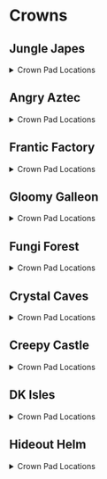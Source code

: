 # Crowns 

## Jungle Japes
<details>
<summary>Crown Pad Locations</summary>

| Map | Name |
| --- | ---- |
| Jungle Japes | Jungle Japes: Near Funky | 
| Jungle Japes | Jungle Japes: On Tree (Starting Area) | 
| Jungle Japes | Jungle Japes: Diddy Cavern | 
| Jungle Japes | Jungle Japes: Painting Hill | 
| Jungle Japes | Jungle Japes: Shellhive Island | 
| Jungle Japes | Jungle Japes: Near Stump | 
| Jungle Japes | Jungle Japes: Near Log | 
| Jungle Japes | Jungle Japes: Vine Pit | 
| Jungle Japes | Jungle Japes: Lanky Alcove Hill | 
| Jungle Japes | Jungle Japes: Fairy Pool | 
| Jungle Japes | Jungle Japes: Behind Lanky Hut | 
| Jungle Japes | Jungle Japes: Behind DK Hut | 
| Jungle Japes | Jungle Japes: Behind Storm Area Shop | 
| Jungle Japes | Jungle Japes: Minecart Alcove | 
| Jungle Japes | Jungle Japes: Near High Shop | 
| Jungle Japes | Jungle Japes: Near Kong Cage | 
| Jungle Japes | Jungle Japes: Near Cannon Platform | 
| Jungle Japes | Jungle Japes: In T&S Alcove | 
| Jungle Japes | Jungle Japes: Lower River | 
| Japes Under Ground | Jungle Japes - Underground: Behind Cannon | 
| Japes Under Ground | Jungle Japes - Underground: Near Vines | 
| Japes Lanky Cave | Jungle Japes - Painting Room: Near Peg | 
| Japes Mountain | Jungle Japes - Mountain: Near Entrance (Ground) | 
| Japes Mountain | Jungle Japes - Mountain: Near Entrance (High) | 
| Japes Mountain | Jungle Japes - Mountain: On Barrel | 
| Japes Mountain | Jungle Japes - Mountain: Near HiLo Machine | 
| Japes Mountain | Jungle Japes - Mountain: Under Conveyor | 
| Japes Tiny Hive | Jungle Japes - Shell: Main Room | 
| Japes Tiny Hive | Jungle Japes - Shell: 1st Room | 
| Japes Tiny Hive | Jungle Japes - Shell: 3rd Room | 
</details>

## Angry Aztec
<details>
<summary>Crown Pad Locations</summary>

| Map | Name |
| --- | ---- |
| Aztec Tiny Temple | Angry Aztec - Tiny Temple: Vulture Room | 
| Aztec Tiny Temple | Angry Aztec - Tiny Temple: Starting Room (Low) | 
| Aztec Tiny Temple | Angry Aztec - Tiny Temple: Starting Room (High) | 
| Aztec Tiny Temple | Angry Aztec - Tiny Temple: Kong Free Room | 
| Angry Aztec | Angry Aztec: Blueprint Room | 
| Angry Aztec | Angry Aztec: Oasis | 
| Angry Aztec | Angry Aztec: Behind Tiny Temple | 
| Angry Aztec | Angry Aztec: On Tiny Temple | 
| Angry Aztec | Angry Aztec: Near Oasis Shop | 
| Angry Aztec | Angry Aztec: Near Hunky Chunky Barrel | 
| Angry Aztec | Angry Aztec: Next to Chunky Cage (1) | 
| Angry Aztec | Angry Aztec: Next to Chunky Cage (2) | 
| Angry Aztec | Angry Aztec: Near Llama Temple (Left) | 
| Angry Aztec | Angry Aztec: Near Llama Temple (Right) | 
| Angry Aztec | Angry Aztec: On Llama Temple | 
| Angry Aztec | Angry Aztec: Near Snoop Tunnel Shop | 
| Angry Aztec | Angry Aztec: On 5-Door Temple | 
| Angry Aztec | Angry Aztec: Near Snoop Tunnel Exterior Warp | 
| Angry Aztec | Angry Aztec: Near Vulture Cage | 
| Angry Aztec | Angry Aztec: Under Vulture Cage | 
| Angry Aztec | Angry Aztec: Near Gong Tower | 
| Angry Aztec | Angry Aztec: Snoop Tunnel | 
| Aztec Donkey5DTemple | Angry Aztec - DK 5DT: Dead End | 
| Aztec Diddy5DTemple | Angry Aztec - Diddy 5DT: Dead End | 
| Aztec Lanky5DTemple | Angry Aztec - Lanky 5DT: Dead End | 
| Aztec Lanky5DTemple | Angry Aztec - Lanky 5DT: Near Vanilla Balloon | 
| Aztec Tiny5DTemple | Angry Aztec - Tiny 5DT: Dead End | 
| Aztec Chunky5DTemple | Angry Aztec - Chunky 5DT: Path Split (1) | 
| Aztec Chunky5DTemple | Angry Aztec - Chunky 5DT: Path Split (2) | 
| Aztec Llama Temple | Angry Aztec - Llama Temple: Llama Right | 
| Aztec Llama Temple | Angry Aztec - Llama Temple: Llama Left | 
| Aztec Llama Temple | Angry Aztec - Llama Temple: Matching Room | 
| Aztec Llama Temple | Angry Aztec - Llama Temple: Snoop Switch | 
| Aztec Llama Temple | Angry Aztec - Llama Temple: Lava Room | 
</details>

## Frantic Factory
<details>
<summary>Crown Pad Locations</summary>

| Map | Name |
| --- | ---- |
| Frantic Factory | Frantic Factory: Under R&D Grate (1) | 
| Frantic Factory | Frantic Factory: Foyer Carpet | 
| Frantic Factory | Frantic Factory: Foyer far left | 
| Frantic Factory | Frantic Factory: Near Hatch | 
| Frantic Factory | Frantic Factory: Hatch Pole Center | 
| Frantic Factory | Frantic Factory: Hatch Pole Bottom | 
| Frantic Factory | Frantic Factory: Production Room Lower Section | 
| Frantic Factory | Frantic Factory: Under High Conveyors | 
| Frantic Factory | Frantic Factory: Past Tiny Production Bonus | 
| Frantic Factory | Frantic Factory: On Production outside box | 
| Frantic Factory | Frantic Factory: Storage Room Corner | 
| Frantic Factory | Frantic Factory: Cranky/Candy Room | 
| Frantic Factory | Frantic Factory: Dark Room | 
| Frantic Factory | Frantic Factory: Arcade Room Bench | 
| Frantic Factory | Frantic Factory: Snide's Room | 
| Frantic Factory | Frantic Factory: Right Corridor | 
| Frantic Factory | Frantic Factory: Number Game | 
| Frantic Factory | Frantic Factory: Under Block Tower Stairs | 
| Frantic Factory | Frantic Factory: Block Tower Lower Bonus | 
| Frantic Factory | Frantic Factory: Funky's Room | 
| Frantic Factory | Frantic Factory: Near Funky's | 
| Frantic Factory | Frantic Factory: Near Car Race | 
| Frantic Factory | Frantic Factory: Under R&D Grate (2) | 
| Factory Crusher | Frantic Factory - Crusher: Central Safehaven | 
| Factory Power Hut | Frantic Factory - Power Shed: Corner | 
</details>

## Gloomy Galleon
<details>
<summary>Crown Pad Locations</summary>

| Map | Name |
| --- | ---- |
| Gloomy Galleon | Gloomy Galleon: Under Cranky | 
| Gloomy Galleon | Gloomy Galleon: Near Chest Cannon (1) | 
| Gloomy Galleon | Gloomy Galleon: Near Chest Cannon (2) | 
| Gloomy Galleon | Gloomy Galleon: Near Chest GB Tunnel | 
| Gloomy Galleon | Gloomy Galleon: Near Chest GB | 
| Gloomy Galleon | Gloomy Galleon: Left of Cranky | 
| Gloomy Galleon | Gloomy Galleon: Near Bridge Warp 3 | 
| Gloomy Galleon | Gloomy Galleon: On Lighthouse Platform (Rocketbarrel) | 
| Gloomy Galleon | Gloomy Galleon: On Lighthouse Platform (Baboon Blast) | 
| Gloomy Galleon | Gloomy Galleon: On Rocketbarrel platform | 
| Gloomy Galleon | Gloomy Galleon: Blueprint Alcove | 
| Gloomy Galleon | Gloomy Galleon: Behind Snide's | 
| Gloomy Galleon | Gloomy Galleon: On Gold Tower | 
| Galleon Sick Bay | Gloomy Galleon - Seasick Ship: Left of Cannon | 
| Galleon Sick Bay | Gloomy Galleon - Seasick Ship: Right of Cannon | 
| Galleon Sick Bay | Gloomy Galleon - Seasick Ship: Behind Spinning Barrels | 
| Galleon Lighthouse | Gloomy Galleon - Lighthouse: Bottom Left | 
| Galleon Lighthouse | Gloomy Galleon - Lighthouse: Back Right | 
</details>

## Fungi Forest
<details>
<summary>Crown Pad Locations</summary>

| Map | Name |
| --- | ---- |
| Fungi Forest | Fungi Forest: Giant Mushroom High Ladder Platform | 
| Fungi Forest | Fungi Forest: Near Well | 
| Fungi Forest | Fungi Forest: Behind Clock | 
| Fungi Forest | Fungi Forest: In front of Clock | 
| Fungi Forest | Fungi Forest: Near Blue Tunnel | 
| Fungi Forest | Fungi Forest: Near Snide's HQ | 
| Fungi Forest | Fungi Forest: Behind Diddy Barn | 
| Fungi Forest | Fungi Forest: Left of Diddy Barn | 
| Fungi Forest | Fungi Forest: Near Mill Tag | 
| Fungi Forest | Fungi Forest: Near Well Exit | 
| Fungi Forest | Fungi Forest: Near Winch | 
| Fungi Forest | Fungi Forest: Near Mill Punch Door | 
| Fungi Forest | Fungi Forest: En route to DK Barn | 
| Fungi Forest | Fungi Forest: Right of DK Barn | 
| Fungi Forest | Fungi Forest: Far Right of DK Barn | 
| Fungi Forest | Fungi Forest: Behind DK Barn | 
| Fungi Forest | Fungi Forest: Far Left of DK Barn | 
| Fungi Forest | Fungi Forest: Near DK Barn | 
| Fungi Forest | Fungi Forest: Near Funky's | 
| Fungi Forest | Fungi Forest: Near Beanstalk Area Entrance | 
| Fungi Forest | Fungi Forest: Near Beanstalk | 
| Fungi Forest | Fungi Forest: Near Beanstalk Mini Monkey | 
| Fungi Forest | Fungi Forest: Near Giant Mushroom | 
| Fungi Forest | Fungi Forest: Near Yellow Tunnel | 
| Fungi Forest | Fungi Forest: Near Cranky | 
| Fungi Forest | Fungi Forest: Near Lower Baboon Blast Ladder | 
| Fungi Forest | Fungi Forest: Above Upper Baboon Blast Ladder | 
| Fungi Forest | Fungi Forest: Highest Giant Mushroom Platform | 
| Fungi Forest | Fungi Forest: Behind Rabbit | 
| Fungi Forest | Fungi Forest: Under Owl Tree | 
| Fungi Forest | Fungi Forest: Near Owl Rocketbarrel (1) | 
| Fungi Forest | Fungi Forest: Near Owl Rocketbarrel (2) | 
| Fungi Forest | Fungi Forest: On Mill | 
| Forest Anthill | Fungi Forest - Anthill: Orange Platform | 
| Forest Winch Room | Fungi Forest - Winch Room: Opposite Entrance | 
| Forest Thornvine Barn | Fungi Forest - DK Barn: Near Entrance | 
| Forest Thornvine Barn | Fungi Forest - DK Barn: Near Ladder | 
| Forest Mill Front | Fungi Forest - Mill Front: Near Conveyor | 
| Forest Mill Front | Fungi Forest - Mill Front: Near Mini Monkey | 
| Forest Giant Mushroom | Fungi Forest - Giant Mushroom: Near Tiny Bonus | 
| Forest Giant Mushroom | Fungi Forest - Giant Mushroom: Near Gun Switches | 
| Forest Giant Mushroom | Fungi Forest - Giant Mushroom: Near Bottom Cannon | 
| Forest Giant Mushroom | Fungi Forest - Giant Mushroom: Near Night Door Vines | 
| Forest Giant Mushroom | Fungi Forest - Giant Mushroom: On Top Viney Platform | 
| Forest Mill Attic | Fungi Forest - Mill Attic: Near Box | 
| Forest Lanky Zingers Room | Fungi Forest - Mushroom Leap: Opposite Entrance | 
| Forest Lanky Mushrooms Room | Fungi Forest - Mushroom Slam: Opposite Entrance | 
| Forest Chunky Face Room | Fungi Forest - Face Puzzle: Near Puzzle | 
| Forest Mill Back | Fungi Forest - Mill Rear: Near Thatch | 
| Forest Spider | Fungi Forest - Spider: Opposite Entrance | 
</details>

## Crystal Caves
<details>
<summary>Crown Pad Locations</summary>

| Map | Name |
| --- | ---- |
| Crystal Caves | Crystal Caves: In Tiny Ice Shield | 
| Crystal Caves | Crystal Caves: In Chunky Ice Shield | 
| Crystal Caves | Crystal Caves: On 5DI Pillar | 
| Crystal Caves | Crystal Caves: In Hidden Bonus Room | 
| Crystal Caves | Crystal Caves: In Giant Boulder Room | 
| Crystal Caves | Crystal Caves: In front of Cranky | 
| Crystal Caves | Crystal Caves: Near Ice Castle Tag (1) | 
| Crystal Caves | Crystal Caves: Near Ice Castle Tag (2) | 
| Crystal Caves | Crystal Caves: Near Ice Castle Tag (3) | 
| Crystal Caves | Crystal Caves: On Ice Castle | 
| Crystal Caves | Crystal Caves: Near Small Boulder | 
| Crystal Caves | Crystal Caves: Near Snide's HQ | 
| Crystal Caves | Crystal Caves: Under Small Boulder | 
| Crystal Caves | Crystal Caves: Near Gorilla Gone Room | 
| Crystal Caves | Crystal Caves: In Gorilla Gone Room | 
| Crystal Caves | Crystal Caves: Near Kasplat Spire | 
| Crystal Caves | Crystal Caves: Near Funky's | 
| Crystal Caves | Crystal Caves: Hidden Kasplat Room | 
| Crystal Caves | Crystal Caves: Near 1DC Headphones | 
| Crystal Caves | Crystal Caves: Near Rotating Room (1) | 
| Crystal Caves | Crystal Caves: Near Rotating Room (2) | 
| Crystal Caves | Crystal Caves: High Cabin Kasplat Platform | 
| Crystal Caves | Crystal Caves: Near Rotating Room Rocketbarrel | 
| Crystal Caves | Crystal Caves: Near Tiny 5DC | 
| Crystal Caves | Crystal Caves: Near Diddy Upper 5DC | 
| Caves Rotating Cabin | Crystal Caves - Rotating Room: Left Portion | 
| Caves Donkey Igloo | Crystal Caves - DK 5DI: Behind Maze | 
| Caves Lanky Igloo | Crystal Caves - Lanky 5DI: High Platform | 
| Caves Tiny Igloo | Crystal Caves - Tiny 5DI: Opposite Entrance | 
| Caves Lanky Cabin | Crystal Caves - Lanky 1DC: Carpet | 
| Caves Chunky Cabin | Crystal Caves - Chunky 5DC: Back Left Corner | 
| Caves Diddy Upper Cabin | Crystal Caves - Diddy Upper 5DC: Right | 
| Caves Donkey Cabin | Crystal Caves - DK 5DC: Opposite Entrance | 
| Caves Tiny Cabin | Crystal Caves - Tiny Cabin: Interior | 
</details>

## Creepy Castle
<details>
<summary>Crown Pad Locations</summary>

| Map | Name |
| --- | ---- |
| Castle Greenhouse | Creepy Castle - Greenhouse: Center | 
| Castle Greenhouse | Creepy Castle - Greenhouse: Dead End (1) | 
| Castle Greenhouse | Creepy Castle - Greenhouse: Dead End (2) | 
| Castle Greenhouse | Creepy Castle - Greenhouse: GB Box | 
| Castle Greenhouse | Creepy Castle - Greenhouse: Dead End (3) | 
| Creepy Castle | Creepy Castle: Near Tree | 
| Creepy Castle | Creepy Castle: Near Crypt Entrance (1) | 
| Creepy Castle | Creepy Castle: Near Crypt Entrance (2) | 
| Creepy Castle | Creepy Castle: Near Crypt Entrance (3) | 
| Creepy Castle | Creepy Castle: Near Dungeon Tunnel Steps | 
| Creepy Castle | Creepy Castle: Near Dungeon Tunnel | 
| Creepy Castle | Creepy Castle: Near Kasplat Pole | 
| Creepy Castle | Creepy Castle: Near Lower Rocketbarrel | 
| Creepy Castle | Creepy Castle: Near Lower Tag Barrel | 
| Creepy Castle | Creepy Castle: Near Headphones | 
| Creepy Castle | Creepy Castle: Near Drawbridge Exit | 
| Creepy Castle | Creepy Castle: Near Cranky | 
| Creepy Castle | Creepy Castle: Near Shed | 
| Creepy Castle | Creepy Castle: Near Wind Tower (1) | 
| Creepy Castle | Creepy Castle: Near Snide's HQ | 
| Creepy Castle | Creepy Castle: On Wind Tower | 
| Castle Ballroom | Creepy Castle - Ballroom: Near Left Candle | 
| Castle Ballroom | Creepy Castle - Ballroom: Near Right Candle | 
| Castle Dungeon | Creepy Castle - Dungeon: Near Diddy Room Entrance | 
| Castle Dungeon | Creepy Castle - Dungeon: DK Dungeon Room | 
| Castle Shed | Creepy Castle - Shed: Near Entrance | 
| Castle Lower Cave | Creepy Castle - Crypt Hub: Lower Portion | 
| Castle Lower Cave | Creepy Castle - Crypt Hub: Behind Lanky Crypt | 
| Castle Lower Cave | Creepy Castle - Crypt Hub: Near Funky's | 
| Castle Crypt | Creepy Castle - Chunky Crypt: Near Coffin | 
| Castle Crypt | Creepy Castle - Diddy Crypt: Near Coffin | 
| Castle Mausoleum | Creepy Castle - Lanky Crypt: Lanky Tunnel | 
| Castle Upper Cave | Creepy Castle - Tunnel: Near Pit | 
| Castle Upper Cave | Creepy Castle - Tunnel: Near Candy's | 
| Castle Library | Creepy Castle - Library: Enemy Gauntlet Room | 
| Castle Library | Creepy Castle - Library: Flying Book Room | 
| Castle Museum | Creepy Castle - Museum: Near Race | 
| Castle Museum | Creepy Castle - Museum: Behind Pillar | 
| Castle Museum | Creepy Castle - Museum: Main Room | 
| Castle Trash Can | Creepy Castle - Trash Can: Near Cheese | 
| Castle Tree | Creepy Castle - Tree: Starting Room | 
</details>

## DK Isles
<details>
<summary>Crown Pad Locations</summary>

| Map | Name |
| --- | ---- |
| Isles Snide Room | DK Isles - Snide's Room: Under Rock | 
| Fungi Forest Lobby | DK Isles - Fungi Lobby: Gorilla Gone Box | 
| Isles | DK Isles: Fungi Platform | 
| Isles | DK Isles: Waterfall Platform | 
| Isles | DK Isles: Near Caves Lobby Tree (1) | 
| Isles | DK Isles: Near K. Rool | 
| Isles | DK Isles: Near Fungi Cannon | 
| Isles | DK Isles: Near Caves Lobby Tree (2) | 
| Isles | DK Isles: Front of Aztec Building | 
| Isles | DK Isles: Near K. Lumsy | 
| Isles | DK Isles: Near Monkeyport (1) | 
| Isles | DK Isles: Near Monkeyport (2) | 
| Isles | DK Isles: Under DK Caged GB | 
| Isles | DK Isles: Behind Factory Lobby Entrance | 
| Isles | DK Isles: Right of Factory Lobby Entrance | 
| Isles | DK Isles: Behind Helm Lobby Entrance | 
| Isles | DK Isles: Left Kroc Isle Arm | 
| Isles | DK Isles: Right Kroc Isle Arm | 
| Isles | DK Isles: Fairy Isle | 
| Isles | DK Isles: Small Island | 
| Jungle Japes Lobby | DK Isles - Japes Lobby: Near Portal | 
| Angry Aztec Lobby | DK Isles - Aztec Lobby: In Front of Feather Door | 
| Angry Aztec Lobby | DK Isles - Aztec Lobby: Behind Feather Door | 
| Frantic Factory Lobby | DK Isles - Factory Lobby: Near Lever | 
| Frantic Factory Lobby | DK Isles - Factory Lobby: Above Portal | 
| Gloomy Galleon Lobby | DK Isles - Galleon Lobby: Right of Portal | 
| Gloomy Galleon Lobby | DK Isles - Galleon Lobby: Left of Portal | 
| Crystal Caves Lobby | DK Isles - Caves Lobby: Right of Portal | 
| Crystal Caves Lobby | DK Isles - Caves Lobby: High Platform | 
| Crystal Caves Lobby | DK Isles - Caves Lobby: Blueprint Room | 
| Creepy Castle Lobby | DK Isles - Castle Lobby: Right of Entrance | 
| Creepy Castle Lobby | DK Isles - Castle Lobby: Left of Portal | 
| Hideout Helm Lobby | DK Isles - Helm Lobby: Bonus Platform | 
| Training Grounds | DK Isles - Training Grounds: Far Mountain | 
| Training Grounds | DK Isles - Training Grounds: Near Mountain | 
| Training Grounds | DK Isles - Training Grounds: Rear Cave | 
| Training Grounds | DK Isles - Training Grounds: Banana Hoard | 
| Training Grounds | DK Isles - Training Grounds: Near Pool | 
| Banana Fairy Room | DK Isles - Fairy Island: Right of Queen | 
| Banana Fairy Room | DK Isles - Fairy Island: Behind Queen | 
| Banana Fairy Room | DK Isles - Fairy Island: Rareware Room | 
| KLumsy | DK Isles - K. Lumsy: Back Right | 
| KLumsy | DK Isles - K. Lumsy: Near Left | 
</details>

## Hideout Helm
<details>
<summary>Crown Pad Locations</summary>

| Map | Name |
| --- | ---- |
| Hideout Helm | Hideout Helm - Metal grate by Mini Monkey barrel | 
| Hideout Helm | Hideout Helm - Mini Monkey room right side | 
| Hideout Helm | Hideout Helm - Pineapple switch room in ammo alcove | 
| Hideout Helm | Hideout Helm - First room left of Tag barrel | 
| Hideout Helm | Hideout Helm - Top of Blast-o-Matic | 
| Hideout Helm | Hideout Helm - Blast-o-Matic platform left side | 
| Hideout Helm | Hideout Helm - Blast-o-Matic platform right side | 
| Hideout Helm | Hideout Helm - Under K. Rool door | 
| Hideout Helm | Hideout Helm - Navigation room near terminals | 
| Hideout Helm | Hideout Helm - Navigation room near left window | 
| Hideout Helm | Hideout Helm - Navigation room near right window | 
| Hideout Helm | Hideout Helm - K. Rool room near kong faces | 
| Hideout Helm | Hideout Helm - K. Rool room in front of chair | 
</details>
